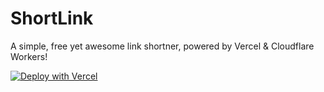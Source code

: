 # ShortLink
A simple, free yet awesome link shortner, powered by Vercel & Cloudflare Workers!




[![Deploy with Vercel](https://vercel.com/button)](https://vercel.com/new/git/external?repository-url=https%3A%2F%2Fgithub.com%2FXomaDev%2FShortLink)
